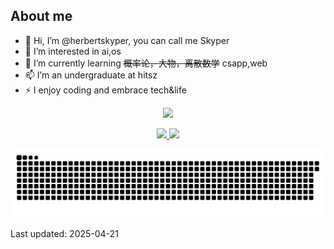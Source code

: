 ## About me
- 👋 Hi, I’m @herbertskyper, you can call me Skyper 
- 👀 I’m interested in ai,os
- 🌱 I’m currently learning ~~概率论，大物，离散数学~~ csapp,web
- 📫 I’m an undergraduate at hitsz
- ⚡ I enjoy coding and embrace tech&life


<p align="center">
  <a href="https://git.io/typing-svg">
    <img src="https://readme-typing-svg.demolab.com?font=Fira+Code&duration=4000&pause=200&color=1890FF&center=true&vCenter=true&random=false&width=435&separator=%3D&lines=printf(%22Hello+World!%22);%3Dprint(%22Hello+World!%22)%3Dstd%3A%3Acout%3C%3C%22Hello+World!%22;%3DSystem.out.println(%22Hello+World!%22);%3Dfmt.Println(%22Hello+World!%22)%3Dprintln!(%22Hello+World!%22);%3Dprint('Hello+World');%3Dconsole.log(%22Hello+World!%22);" />
  </a>
</p>
<p align="center">
    <a href="https://github.com/anuraghazra/github-readme-stats">
        <img src="https://github-readme-stats.vercel.app/api?username=herbertskyper&count_private=true&rank_icon=github&show_icons=true&theme=tokyonight" />
    </a>
    <a href="https://github.com/anuraghazra/github-readme-stats">
        <img src="https://readme-stats-three-kappa.vercel.app/api/top-langs?username=herbertskyper&layout=donut&hide_border=true&theme=tokyonight&size_weight=0.5&count_weight=0.5&hide=Jupyter%20Notebook" style="height: 195px" />
    </a>
</p>

<div align="center">
  <img src="https://raw.githubusercontent.com/herbertskyper/herbertskyper/main/assets/github-contribution-grid-snake.svg" alt="GitHub Contribution Grid Snake">
</div>



<!--START_SECTION:waka-->
<!--END_SECTION:waka-->



<!---
herbertskyper/herbertskyper is a ✨ special ✨ repository because its `README.md` (this file) appears on your GitHub profile.
You can click the Preview link to take a look at your changes.
--->
Last updated: 2025-04-21
